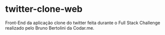 # twitter-clone-web
Front-End da aplicação clone do twitter feita durante o Full Stack Challenge realizado pelo Bruno Bertolini da Codar.me.
